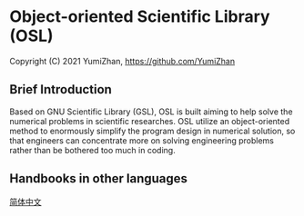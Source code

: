 # Object-oriented Scientific Library (OSL)

Copyright (C) 2021 YumiZhan, <https://github.com/YumiZhan>



## Brief Introduction

Based on GNU Scientific Library (GSL), OSL is built aiming to help solve the numerical problems in scientific researches. OSL utilize an object-oriented method to enormously simplify the program design in numerical solution, so that engineers can concentrate more on solving engineering problems rather than be bothered too much in coding.

## Handbooks in other languages

[简体中文](https://github.com/YumiZhan/OSL/blob/develop/README_zh_cn.md)

